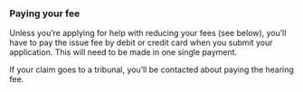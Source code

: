 ### Paying your fee
Unless you’re applying for help with reducing your fees (see below), you’ll have to pay the issue fee by debit or credit card when you submit your application. This will need to be made in one single payment.

If your claim goes to a tribunal, you’ll be contacted about paying the hearing fee.
